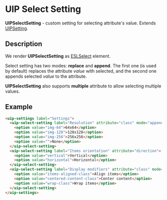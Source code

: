 # UIP Select Setting

**UIPSelectSetting** - custom setting for selecting attribute's value. Extends [UIPSetting](src/plugins/settings/README.md).

## Description

We render **UIPSelectSetting** as [ESLSelect](https://github.com/exadel-inc/esl/tree/main/src/modules/esl-forms/esl-select)
element.

Select setting has two modes: **replace** and **append**. The first one (is used by default) replaces the attribute
*value* with selected, and the second one appends selected *value* to the attribute.

**UIPSelectSetting** also supports **multiple** attribute to allow selecting multiple values.

## Example

```html
<uip-settings label="Settings">
  <uip-select-setting label="Resolution" attribute="class" mode="append">
    <option value="img-64">64x64</option>
    <option value="img-128">128x128</option>
    <option value="img-256">256x256</option>
    <option value="">None</option>
  </uip-select-setting>
  <uip-select-setting label="Items orientation" attribute="direction">
    <option value="vertical">Vertical</option>
    <option value="horizontal">Horizontal</option>
  </uip-select-setting>
  <uip-select-setting label="Display modifiers" attribute="class" mode="append" multiple>
    <option value="items-aligned-class">Align items</option>
    <option value="centered-content-class">Center content</option>
    <option value="wrap-class">Wrap items</option>
  </uip-select-setting>
</uip-settings>
```
